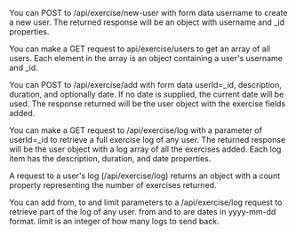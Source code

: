 You can POST to /api/exercise/new-user with form data username to create a new user. The returned response will be an object with username and _id properties.

You can make a GET request to api/exercise/users to get an array of all users. Each element in the array is an object containing a user's username and _id.

You can POST to /api/exercise/add with form data userId=_id, description, duration, and optionally date. If no date is supplied, the current date will be used. The response returned will be the user object with the exercise fields added.

You can make a GET request to /api/exercise/log with a parameter of userId=_id to retrieve a full exercise log of any user. The returned response will be the user object with a log array of all the exercises added. Each log item has the description, duration, and date properties.

A request to a user's log (/api/exercise/log) returns an object with a count property representing the number of exercises returned.

You can add from, to and limit parameters to a /api/exercise/log request to retrieve part of the log of any user. from and to are dates in yyyy-mm-dd format. limit is an integer of how many logs to send back.
